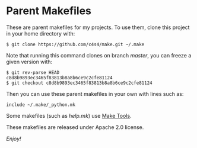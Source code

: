 # Parent Makefiles

These are parent makefiles for my projects. To use them, clone this project in your home directory with:

```
$ git clone https://github.com/c4s4/make.git ~/.make
```

Note that running this command clones on branch *master*, you can freeze a given version with:

```
$ git rev-parse HEAD
c8d8b9893ec3465f83813b8a8b6ce9c2cfe81124
$ git checkout c8d8b9893ec3465f83813b8a8b6ce9c2cfe81124
```

Then you can use these parent makefiles in your own with lines such as:

```
include ~/.make/_python.mk
```

Some makefiles (such as *help.mk*) use [Make Tools](https://github.com/c4s4/make-tools).

These makefiles are released under Apache 2.0 license.

*Enjoy!*
